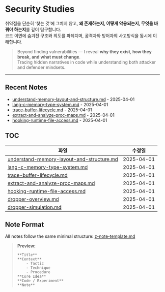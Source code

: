 # Security Studies

취약점을 단순히 ‘찾는 것’에 그치지 않고, **왜 존재하는지, 어떻게 악용되는지, 무엇을 바꿔야 하는지**를 깊이 탐구합니다.  
코드 이면에 숨겨진 구조와 의도를 파헤치며, 공격자와 방어자의 사고방식을 동시에 이해합니다.

> Beyond finding vulnerabilities — I reveal **why they exist, how they break, and what must change**.  
> Tracing hidden narratives in code while understanding both attacker and defender mindsets.

---
## Recent Notes

<!-- RECENT_CHANGES -->
- [understand-memory-layout-and-structure.md](understand-memory-layout-and-structure.md) - 2025-04-01
- [lang-c-memory-type-system.md](lang-c-memory-type-system.md) - 2025-04-01
- [trace-buffer-lifecycle.md](trace-buffer-lifecycle.md) - 2025-04-01
- [extract-and-analyze-proc-maps.md](extract-and-analyze-proc-maps.md) - 2025-04-01
- [hooking-runtime-file-access.md](hooking-runtime-file-access.md) - 2025-04-01

<!-- RECENT_CHANGES_END -->

## TOC
<!-- RESEARCH_AREAS -->
| 파일 | 수정일 |
|------|--------|
| [understand-memory-layout-and-structure.md](understand-memory-layout-and-structure.md) | 2025-04-01 |
| [lang-c-memory-type-system.md](lang-c-memory-type-system.md) | 2025-04-01 |
| [trace-buffer-lifecycle.md](trace-buffer-lifecycle.md) | 2025-04-01 |
| [extract-and-analyze-proc-maps.md](extract-and-analyze-proc-maps.md) | 2025-04-01 |
| [hooking-runtime-file-access.md](hooking-runtime-file-access.md) | 2025-04-01 |
| [dropper-overview.md](dropper-overview.md) | 2025-04-01 |
| [dropper-simulation.md](dropper-simulation.md) | 2025-04-01 |

<!-- RESEARCH_AREAS_END -->

## Note Format

All notes follow the same minimal structure: [z-note-template.md](./z-note-template.md)  
> **Preview**:
> ```
> **Title**
> **Context**
> 	  - Tactic
> 	  - Technique
> 	  - Procedure
> **Core Idea**
> **Code / Experiment**
> **Note**
> ```

